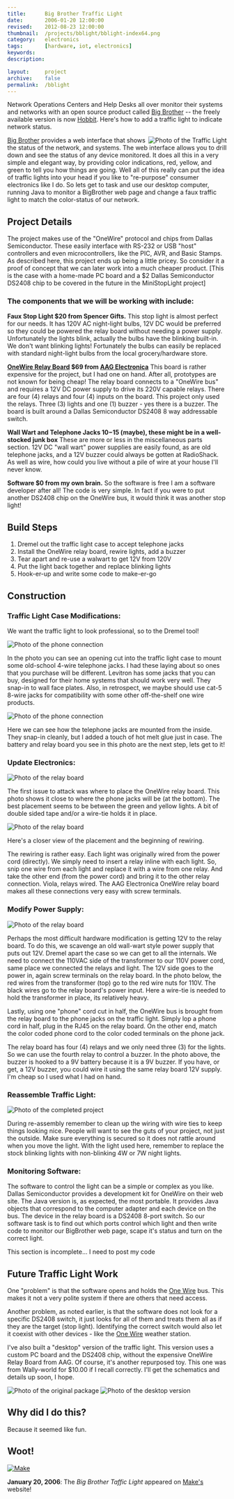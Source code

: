 ```yaml
---
title:      Big Brother Traffic Light
date:       2006-01-20 12:00:00
revised:    2012-08-23 12:00:00
thumbnail:  /projects/bblight/bblight-index64.png
category:   electronics
tags:       [hardware, iot, electronics]
keywords:
description:

layout:     project
archive:	false
permalink:  /bblight
---
```

Network Operations Centers and Help Desks all over monitor their systems
and networks with an open source product called [Big Brother][bigbrother]
-- the freely available version is now
[Hobbit][hobbit]. Here's how to add a traffic light to indicate network
status.


<img style="float: right;" src="{{site.baseurl}}/assets/projects/bblight/bblight-LightComplete1.png" alt="Photo of the Traffic Light" />

[Big Brother][bigbrother] provides a web interface that shows the status
of the network, and systems. The web interface allows you to drill down
and see the status of any device monitored. It does all this in a very
simple and elegant way, by providing color indications, red, yellow, and
green to tell you how things are going. Well all of this really can put
the idea of traffic lights into your head if you like to "re-purpose"
consumer electronics like I do. So lets get to task and use our desktop
computer, running Java to monitor a BigBrother web page and change a
faux traffic light to match the color-status of our network.

## Project Details

The project makes use of the "OneWire" protocol and chips from Dallas
Semiconductor. These easily interface with RS-232 or USB "host"
controllers and even microcontrollers, like the PIC, AVR, and Basic
Stamps. As described here, this project ends up being a little pricey.
So  consider it a proof of concept that we can later work into a much
cheaper product. [This is the case with a home-made PC board and a $2
Dallas Semiconductor DS2408 chip to be covered in the future in the
MiniStopLight project]

### The components that we will be working with include:

**Faux Stop Light $20 from Spencer Gifts.** This stop light is almost
perfect for our needs. It has 120V AC night-light bulbs, 12V DC would be
preferred so they could be powered the relay board without needing a
power supply. Unfortunately the lights blink, actually the bulbs have
the blinking built-in. We don't want blinking lights! Fortunately the
bulbs can easily be replaced with standard night-light bulbs from the
local grocery/hardware store.

**<a href="https://www.google.com/#q=aag+electronica">OneWire Relay
Board</a> $69 from <a href="https://www.google.com/#q=aag+electronica">AAG
Electronica</a>** This board is rather expensive for the project, but I
had one on hand. After all, prototypes are not known for being cheap!
The relay board connects to a "OneWire bus" and requires a 12V DC power
supply to drive its 220V capable relays. There are four (4) relays and
four (4) inputs on the board. This project only used the relays. Three
(3) lights and one (1) buzzer - yes there is a buzzer. The board is
built around a Dallas Semiconductor DS2408 8 way addressable switch.

**Wall Wart and Telephone Jacks $10-$15 (maybe), these might be in a
well-stocked junk box** These are more or less in the miscellaneous parts
section. 12V DC "wall wart" power supplies are easily found, as are old
telephone jacks, and a 12V buzzer could always be gotten at RadioShack.
As well as wire, how could you live without a pile of wire at your house
I'll never know.

**Software $0 from my own brain.** So the software is free I am a
software developer after all! The code is very simple. In fact if you
were to put another DS2408 chip on the OneWire bus, it would think it
was another stop light!

## Build Steps

1. Dremel out the traffic light case to accept telephone jacks
2. Install the OneWire relay board, rewire lights, add a buzzer
3. Tear apart and re-use a walwart to get 12V from 120V
4. Put the light back together and replace blinking lights
5. Hook-er-up and write some code to make-er-go

## Construction

### Traffic Light Case Modifications:

We want the traffic light to look professional, so to the Dremel tool!

![Photo of the phone connection]({{site.baseurl}}/assets/projects/bblight/bblight-PhoneConnection1.png)

In the photo you can see an opening cut into the traffic light case to
mount some old-school 4-wire telephone jacks. I had these laying about
so ones that you purchase will be different. Levitron has some jacks
that you can buy, designed for their home systems that should work very
well. They snap-in to wall face plates. Also, in retrospect, we maybe
should use cat-5 8-wire jacks for compatibility with some other
off-the-shelf one wire products.

![Photo of the phone connection]({{site.baseurl}}/assets/projects/bblight/bblight-PhoneConnection2.png)

Here we can see how the telephone jacks are mounted from the inside.
They snap-in cleanly, but I added a touch of hot melt glue just in case.
The battery and relay board you see in this photo are the next step,
lets get to it!

### Update Electronics:

![Photo of the relay board]({{site.baseurl}}/assets/projects/bblight/bblight-RelayBoard3.png)

The first issue to attack was where to place the OneWire relay board.
This photo shows it close to where the phone jacks will be (at the
bottom). The best placement seems to be between the green and yellow
lights. A bit of double sided tape and/or a wire-tie holds it in place.

![Photo of the relay board]({{site.baseurl}}/assets/projects/bblight/bblight-RelayBoard2.png)

Here's a closer view of the placement and the beginning of rewiring.

The rewiring is rather easy. Each light was originally wired from the
power cord (directly). We simply need to insert a relay inline with each
light. So, snip one wire from each light and replace it with a wire from
one relay. And take the other end (from the power cord) and bring it to
the other relay connection. Viola, relays wired. The AAG Electronica
OneWire relay board makes all these connections very easy with screw
terminals.

### Modify Power Supply:

![Photo of the relay board]({{site.baseurl}}/assets/projects/bblight/bblight-RelayBoard1.png)

Perhaps the most difficult hardware modification is getting 12V to the
relay board. To do this, we scavenge an old wall-wart style power supply
that puts out 12V. Dremel apart the case so we can get to all the
internals. We need to connect the 110VAC side of the transformer to our
110V power cord, same place we connected the relays and light. The 12V
side goes to the power in, again screw terminals on the relay board. In
the photo below, the red wires from the transformer (top) go to the red
wire nuts for 110V. The black wires go to the relay board's power input.
Here a wire-tie is needed to hold the transformer in place, its
relatively heavy.

Lastly, using one "phone" cord cut in half, the OneWire bus is brought
from the relay board to the phone jacks on the traffic light. Simply lop
a phone cord in half, plug in the RJ45 on the relay board. On the other
end, match the color coded phone cord to the color coded terminals on
the phone jack.

The relay board has four (4) relays and we only need three (3) for the
lights. So we can use the fourth relay to control a buzzer. In the photo
above, the buzzer is hooked to a 9V battery because it is a 9V buzzer.
If you have, or get, a 12V buzzer, you could wire it using the same
relay board 12V supply. I'm cheap so I used what I had on hand.

### Reassemble Traffic Light:

![Photo of the completed project]({{site.baseurl}}/assets/projects/bblight/bblight-LightComplete1.png)

During re-assembly remember to clean up the wiring with wire ties to
keep things looking nice. People will want to see the guts of your
project, not just the outside. Make sure everything is secured so it
does not rattle around when you move the light. With the light used
here, remember to replace the stock blinking lights with non-blinking 4W
or 7W night lights.

### Monitoring Software:
The software to control the light can be a simple or complex as you
like. Dallas Semiconductor provides a development kit for OneWire on
their web site. The Java version is, as expected, the most portable. It
provides Java objects that correspond to the computer adapter and each
device on the bus. The device in the relay board is a DS2408 8-port
switch. So our software task is to find out which ports control which
light and then write code to monitor our BigBrother web page, scape it's
status and turn on the correct light.

This section is incomplete... I need to post my code

## Future Traffic Light Work
One "problem" is that the software opens and holds the [One
Wire][onewire] bus. This makes it not a very polite system if there are
others that need access.

Another problem, as noted earlier, is that the software does not look
for a specific DS2408 switch, it just looks for all of them and treats
them all as if they are the target (stop light). Identifying the correct
switch would also let it coexist with other devices - like the [One
Wire][onewire] weather station.

I've also built a "desktop" version of the traffic light. This version
uses a custom PC board and the DS2408 chip, without the expensive
OneWire Relay Board from AAG. Of course, it's another repurposed toy.
This one was from Wally-world for $10.00 if I recall correctly. I'll get
the schematics and details up soon, I hope.

![Photo of the original package]({{site.baseurl}}/assets/projects/bblight/bblight-DesktopTrafficLight01.png)
![Photo of the desktop version]({{site.baseurl}}/assets/projects/bblight/bblight-DesktopTrafficLight02.png)

## Why did I do this?

Because it seemed like fun.

## Woot!

[![Make](https://s0.wp.com/wp-content/themes/vip/makeblog/img/make-logo.png)][make-article]

**January 20, 2006**: The _Big Brother Taffic Light_ appeared on
[Make's][make-article] website!

 [bigbrother]: http://www.bb4.org/
 [hobbit]: http://sourceforge.net/projects/hobbitmon
 [onewire]: http://www.maxim-ic.com/1-Wire.cfm
 [make]: http://makezine.com
 [make-article]: http://makezine.com/2006/01/20/make-a-bigbrother-traffic/
